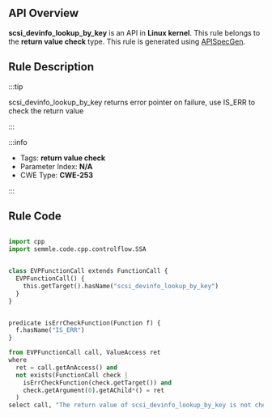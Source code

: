 ---
---


## API Overview
**scsi_devinfo_lookup_by_key** is an API in **Linux kernel**. This rule belongs to the **return value check** type. This rule is generated using [APISpecGen](../../tools/APISpecGen).
## Rule Description

:::tip

scsi_devinfo_lookup_by_key returns error pointer on failure, use IS_ERR to check the return value

:::

:::info

- Tags: **return value check**
- Parameter Index: **N/A**
- CWE Type: **CWE-253**

:::

## Rule Code
```python

import cpp
import semmle.code.cpp.controlflow.SSA


class EVPFunctionCall extends FunctionCall {
  EVPFunctionCall() {
    this.getTarget().hasName("scsi_devinfo_lookup_by_key")
  }
}


predicate isErrCheckFunction(Function f) {
  f.hasName("IS_ERR") 
}

from EVPFunctionCall call, ValueAccess ret
where
  ret = call.getAnAccess() and
  not exists(FunctionCall check |
    isErrCheckFunction(check.getTarget()) and
    check.getArgument(0).getAChild*() = ret
  )
select call, "The return value of scsi_devinfo_lookup_by_key is not checked with IS_ERR."
    
```